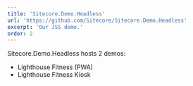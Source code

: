 ```yaml
---
title: 'Sitecore.Demo.Headless'
url: 'https://github.com/Sitecore/Sitecore.Demo.Headless'
excerpt: 'Our JSS demo.'
order: 2
---
```


Sitecore.Demo.Headless hosts 2 demos:

- Lighthouse Fitness (PWA)
- Lighthouse Fitness Kiosk
